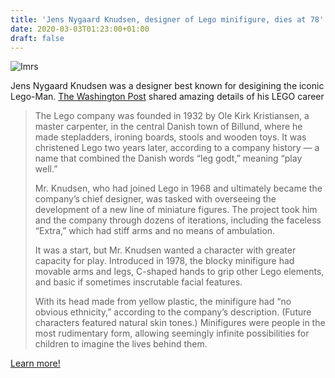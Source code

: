```yaml
---
title: 'Jens Nygaard Knudsen, designer of Lego minifigure, dies at 78'
date: 2020-03-03T01:23:00+01:00
draft: false
---
```


![Imrs](https://cdn-blog.adafruit.com/uploads/2020/03/Iimrs.jpg "imrs.jpg")

Jens Nygaard Knudsen was a designer best known for desigining the iconic Lego-Man. [The Washington Post](https://www.washingtonpost.com/local/obituaries/jens-nygaard-knudsen-designer-of-lego-minifigure-dies-at-78/2020/02/25/95d885f8-573e-11ea-9b35-def5a027d470_story.html) shared amazing details of his LEGO career

> The Lego company was founded in 1932 by Ole Kirk Kristiansen, a master carpenter, in the central Danish town of Billund, where he made stepladders, ironing boards, stools and wooden toys. It was christened Lego two years later, according to a company history — a name that combined the Danish words “leg godt,” meaning “play well.”
> 
> Mr. Knudsen, who had joined Lego in 1968 and ultimately became the company’s chief designer, was tasked with overseeing the development of a new line of miniature figures. The project took him and the company through dozens of iterations, including the faceless “Extra,” which had stiff arms and no means of ambulation.
> 
> It was a start, but Mr. Knudsen wanted a character with greater capacity for play. Introduced in 1978, the blocky minifigure had movable arms and legs, C-shaped hands to grip other Lego elements, and basic if sometimes inscrutable facial features.
> 
> With its head made from yellow plastic, the minifigure had “no obvious ethnicity,” according to the company’s description. (Future characters featured natural skin tones.) Minifigures were people in the most rudimentary form, allowing seemingly infinite possibilities for children to imagine the lives behind them.

[Learn more!](https://www.washingtonpost.com/local/obituaries/jens-nygaard-knudsen-designer-of-lego-minifigure-dies-at-78/2020/02/25/95d885f8-573e-11ea-9b35-def5a027d470_story.html)